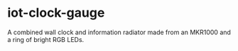 # iot-clock-gauge
A combined wall clock and information radiator made from an MKR1000 and a ring of bright RGB LEDs.
